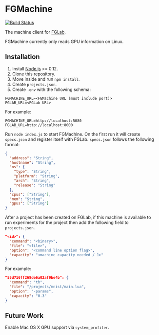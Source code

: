 # FGMachine

[![Build Status](https://travis-ci.org/Kaixhin/FGMachine.svg)](https://travis-ci.org/Kaixhin/FGMachine)

The machine client for [FGLab](https://github.com/Kaixhin/FGLab).

FGMachine currently only reads GPU information on Linux.

## Installation

1. Install [Node.js](https://nodejs.org/) >= 0.12.
1. Clone this repository.
1. Move inside and run `npm install`.
1. Create `projects.json`.
1. Create `.env` with the following schema:

```
FGMACHINE_URL=<FGMachine URL (must include port)>
FGLAB_URL=<FGLab URL>
```

For example:

```
FGMACHINE_URL=http://localhost:5080
FGLAB_URL=http://localhost:8000
```

Run `node index.js` to start FGMachine. On the first run it will create `specs.json` and register itself with FGLab. `specs.json` follows the following format:

```json
{
  "address": "String",
  "hostname": "String",
  "os": {
    "type": "String",
    "platform": "String",
    "arch": "String",
    "release": "String"
  },
  "cpus": ["String"],
  "mem": "String",
  "gpus": ["String"]
}
```

After a project has been created on FGLab, if this machine is available to run experiments for the project then add the following field to `projects.json`.

```json
"<id>": {
  "command": "<binary>",
  "file": "<file>",
  "option": "<command line option flag>",
  "capacity": "<machine capacity needed / 1>"
}
```

For example:

```json
"55d716ff269de6a02af9be4b": {
  "command": "th",
  "file": "/projects/mnist/main.lua",
  "option": "-params",
  "capacity": "0.3"
}
```

## Future Work

Enable Mac OS X GPU support via `system_profiler`.
